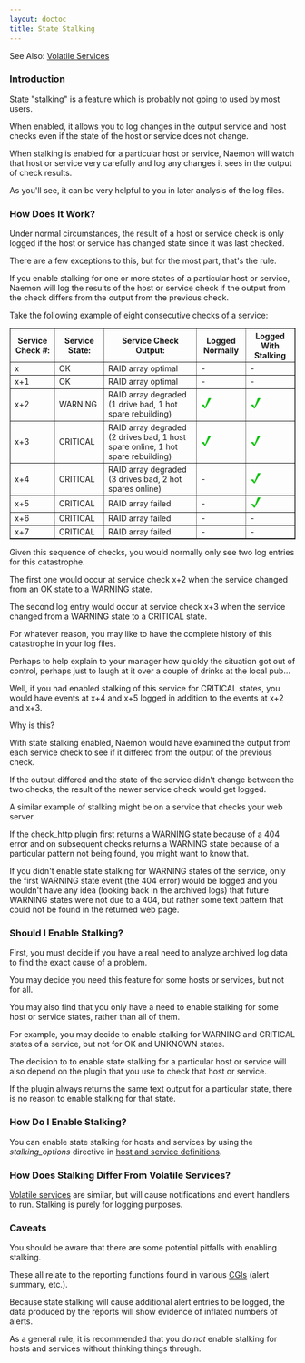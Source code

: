 ```yaml
---
layout: doctoc
title: State Stalking
---
```


<span class="glyphicon glyphicon-arrow-right"></span> See Also: <a href="volatileservices.html">Volatile Services</a>



### Introduction

State "stalking" is a feature which is probably not going to used by most users.

When enabled, it allows you to log changes in the output service and host checks
even if the state of the host or service does not change.

When stalking is enabled for a particular host or service, Naemon will watch that
host or service very carefully and log any changes it sees in the output of check results.

As you'll see, it can be very helpful to you in later analysis of the log files.



### How Does It Work?

Under normal circumstances, the result of a host or service check is only logged
if the host or service has changed state since it was last checked.

There are a few exceptions to this, but for the most part, that's the rule.

If you enable stalking for one or more states of a particular host or service,
Naemon will log the results of the host or service check if the output from the
check differs from the output from the previous check.

Take the following example of eight consecutive checks of a service:

<table border="1">
<tr><th>Service Check #:</th><th>Service State:</th><th>Service Check Output:</th><th>Logged Normally</th><th>Logged With Stalking</th></tr>
<tr><td>x</td><td>OK</td><td>RAID array optimal</td><td>-</td><td>-</td></tr>
<tr><td>x+1</td><td>OK</td><td>RAID array optimal</td><td>-</td><td>-</td></tr>
<tr><td>x+2</td><td>WARNING</td><td>RAID array degraded (1 drive bad, 1 hot spare rebuilding)</td><td><img src="images/checkmark.png" alt="Yes"></td><td><img src="images/checkmark.png" alt="Yes"></td></tr>
<tr><td>x+3</td><td>CRITICAL</td><td>RAID array degraded (2 drives bad, 1 host spare online, 1 hot spare rebuilding)</td><td><img src="images/checkmark.png" alt="Yes"></td><td><img src="images/checkmark.png" alt="Yes"></td></tr>
<tr><td>x+4</td><td>CRITICAL</td><td>RAID array degraded (3 drives bad, 2 hot spares online)</td><td>-</td><td><img src="images/checkmark.png" alt="Yes"></td></tr>
<tr><td>x+5</td><td>CRITICAL</td><td>RAID array failed</td><td>-</td><td><img src="images/checkmark.png" alt="Yes"></td></tr>
<tr><td>x+6</td><td>CRITICAL</td><td>RAID array failed</td><td>-</td><td>-</td></tr>
<tr><td>x+7</td><td>CRITICAL</td><td>RAID array failed</td><td>-</td><td>-</td></tr>
</table>

Given this sequence of checks, you would normally only see two log entries for
this catastrophe.

The first one would occur at service check x+2 when the service changed from an OK
state to a WARNING state.

The second log entry would occur at service check x+3 when the service changed from a WARNING state to a CRITICAL state.

For whatever reason, you may like to have the complete history of this catastrophe
in your log files.

Perhaps to help explain to your manager how quickly the situation got out of control,
perhaps just to laugh at it over a couple of drinks at the local pub...

Well, if you had enabled stalking of this service for CRITICAL states, you would
have events at x+4 and x+5 logged in addition to the events at x+2 and x+3.

Why is this?

With state stalking enabled, Naemon would have examined the output from each
service check to see if it differed from the output of the previous check.

If the output differed and the state of the service didn't change between
the two checks, the result of the newer service check would get logged.

A similar example of stalking might be on a service that checks your web server.

If the check_http plugin first returns a WARNING state because of a 404 error
and on subsequent checks returns a WARNING state because of a particular
pattern not being found, you might want to know that.

If you didn't enable state stalking for WARNING states of the service, only
the first WARNING state event (the 404 error) would be logged and you wouldn't
have any idea (looking back in the archived logs) that future WARNING states were
not due to a 404, but rather some text pattern that could not be found in the
returned web page.



### Should I Enable Stalking?

First, you must decide if you have a real need to analyze archived log data to
find the exact cause of a problem.

You may decide you need this feature for some hosts or services, but not for all.

You may also find that you only have a need to enable stalking for some host or
service states, rather than all of them.

For example, you may decide to enable stalking for WARNING and CRITICAL states
of a service, but not for OK and UNKNOWN states.

The decision to to enable state stalking for a particular host or service will
also depend on the plugin that you use to check that host or service.

If the plugin always returns the same text output for a particular state, there
is no reason to enable stalking for that state.



### How Do I Enable Stalking?

You can enable state stalking for hosts and services by using the <i>stalking_options</i>
directive in <a href="configobject.html">host and service definitions</a>.



### How Does Stalking Differ From Volatile Services?

<a href="volatileservices.html">Volatile services</a> are similar, but will cause
notifications and event handlers to run. Stalking is purely for logging purposes.



### Caveats

You should be aware that there are some potential pitfalls with enabling stalking.

These all relate to the reporting functions found in various <a href="cgis.html">CGIs</a> (alert summary, etc.).

Because state stalking will cause additional alert entries to be logged, the data produced
by the reports will show evidence of inflated numbers of alerts.

As a general rule, it is recommended that you do <i>not</i> enable stalking for hosts
and services without thinking things through.
